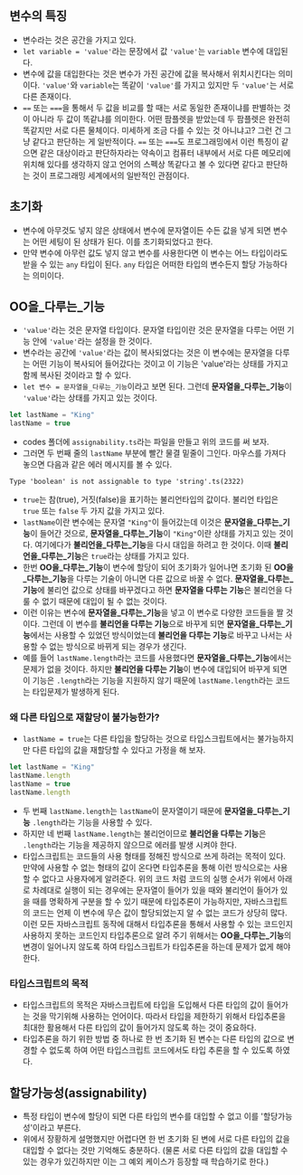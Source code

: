 ## 변수의 특징
- 변수라는 것은 공간을 가지고 있다.
- `let variable = 'value'`라는 문장에서 값 `'value'`는 `variable` 변수에 대입된다.
- 변수에 값을 대입한다는 것은 변수가 가진 공간에 값을 복사해서 위치시킨다는 의미이다. `'value'`와 `variable`는 똑같이 `'value'`를 가지고 있지만 두 `'value'`는 서로 다른 존재이다.
- `==` 또는 `===`을 통해서 두 값을 비교를 할 때는 서로 동일한 존재이냐를 판별하는 것이 아니라 두 값이 똑같냐를 의미한다. 어떤 팜플렛을 받았는데 두 팜플렛은 완전히 똑같지만 서로 다른 물체이다. 미세하게 조금 다를 수 있는 것 아니냐고? 그런 건 그냥 같다고 판단하는 게 일반적이다. `==` 또는 `===`도 프로그래밍에서 이런 특징이 같으면 같은 대상이라고 판단하자라는 약속이고 컴퓨터 내부에서 서로 다른 메모리에 위치해 있다를 생각하지 않고 언어의 스펙상 똑같다고 볼 수 있다면 같다고 판단하는 것이 프로그래밍 세계에서의 일반적인 관점이다.

## 초기화
- 변수에 아무것도 넣지 않은 상태에서 변수에 문자열이든 수든 값을 넣게 되면 변수는 어떤 세팅이 된 상태가 된다. 이를 초기화되었다고 한다.
- 만약 변수에 아무런 값도 넣지 않고 변수를 사용한다면 이 변수는 어느 타입이라도 받을 수 있는 `any` 타입이 된다. `any` 타입은 어떠한 타입의 변수든지 할당 가능하다는 의미이다.

## **OO을_다루는_기능**
- `'value'`라는 것은 문자열 타입이다. 문자열 타입이란 것은 문자열을 다루는 어떤 기능 안에 `'value'`라는 설정을 한 것이다.
- 변수라는 공간에 `'value'`라는 값이 복사되었다는 것은 이 변수에는 문자열을 다루는 어떤 기능이 복사되어 들어갔다는 것이고 이 기능은 'value'라는 상태를 가지고 함께 복사된 것이라고 할 수 있다.
- `let 변수 = 문자열을_다루는_기능`이라고 보면 된다. 그런데 **문자열을_다루는_기능**이 `'value'`라는 상태를 가지고 있는 것이다. 
```ts
let lastName = "King"
lastName = true
```
- codes 폴더에 `assignability.ts`라는 파일을 만들고 위의 코드를 써 보자.
- 그러면 두 번째 줄의 `lastName` 부분에 빨간 물결 밑줄이 그인다. 마우스를 가져다 놓으면 다음과 같은 에러 메시지를 볼 수 있다.
```
Type 'boolean' is not assignable to type 'string'.ts(2322)
```
- `true`는 참(true), 거짓(false)을 표기하는 불리언타입의 값이다. 불리언 타입은 `true` 또는 `false` 두 가지 값을 가지고 있다.
- `lastName`이란 변수에는 문자열 `"King"`이 들어갔는데 이것은 **문자열을_다루는_기능**이 들어간 것으로, **문자열을_다루는_기능**이 `"King"`이란 상태를 가지고 있는 것이다. 여기에다가 **불리언을_다루는_기능**을 다시 대입을 하려고 한 것이다. 이때 **불리언을_다루는_기능**은 `true`라는 상태를 가지고 있다.
- 한번 **OO을_다루는_기능**이 변수에 할당이 되어 초기화가 일어나면 초기화 된 **OO을_다루는_기능**을 다루는 기술이 아니면 다른 값으로 바꿀 수 없다. **문자열을_다루는_기능**에 불리언 값으로 상태를 바꾸겠다고 하면 **문자열을 다루는 기능**은 불리언을 다룰 수 없기 때문에 대입이 될 수 없는 것이다.
- 이런 이유는 변수에 **문자열을_다루는_기능**을 넣고 이 변수로 다양한 코드들을 짤 것이다. 그런데 이 변수를 **불리언을 다루는 기능**으로 바꾸게 되면 **문자열을_다루는_기능**에서는 사용할 수 있었던 방식이었는데 **불리언을 다루는 기능**로 바꾸고 나서는 사용할 수 없는 방식으로 바뀌게 되는 경우가 생긴다.
- 예를 들어 `lastName.length`라는 코드를 사용했다면 **문자열을_다루는_기능**에서는 문제가 없을 것이다. 하지만 **불리언을 다루는 기능**이 변수에 대입되어 바꾸게 되면 이 기능은 `.length`라는 기능을 지원하지 않기 때문에 `lastName.length`라는 코드는 타입문제가 발생하게 된다.

### 왜 다른 타입으로 재할당이 불가능한가?
- `lastName = true`는 다른 타입을 할당하는 것으로 타입스크립트에서는 불가능하지만 다른 타입의 값을 재할당할 수 있다고 가정을 해 보자.
```ts
let lastName = "King"
lastName.length
lastName = true
lastName.length
```
- 두 번째 `lastName.length`는 `lastName`이 문자열이기 때문에 **문자열을_다루는_기능** `.length`라는 기능을 사용할 수 있다.
- 하지만 네 번째 `lastName.length`는 불리언이므로 **불리언을 다루는 기능**은 `.length`라는 기능을 제공하지 않으므로 에러를 발생 시켜야 한다.
- 타입스크립트는 코드들의 사용 형태를 정해진 방식으로 쓰게 하려는 목적이 있다. 만약에 사용할 수 없는 형태의 값이 온다면 타입추론을 통해 이런 방식으로는 사용할 수 없다고 사용자에게 알려준다. 위의 코드 처럼 코드의 실행 순서가 위에서 아래로 차례대로 실행이 되는 경우에는 문자열이 들어가 있을 때와 불리언이 들어가 있을 때를 명확하게 구분을 할 수 있기 때문에 타입추론이 가능하지만, 자바스크립트의 코드는 언제 이 변수에 무슨 값이 할당되었는지 알 수 없는 코드가 상당히 많다. 이런 모든 자바스크립트 동작에 대해서 타입추론을 통해서 사용할 수 있는 코드인지 사용하지 못하는 코드인지 타입추론으로 알려 주기 위해서는 **OO을_다루는_기능**의 변경이 일어나지 않도록 하여 타입스크립트가 타입추론을 하는데 문제가 없게 해야한다.

### 타입스크립트의 목적
- 타입스크립트의 목적은 자바스크립트에 타입을 도입해서 다른 타입의 값이 들어가는 것을 막기위해 사용하는 언어이다. 따라서 타입을 제한하기 위해서 타입추론을 최대한 활용해서 다른 타입의 값이 들어가지 않도록 하는 것이 중요하다.
- 타입추론을 하기 위한 방법 중 하나로 한 번 초기화 된 변수는 다른 타입의 값으로 변경할 수 없도록 하여 어떤 타입스크립트 코드에서도 타입 추론을 할 수 있도록 하였다.

## 할당가능성(assignability)
- 특정 타입이 변수에 할당이 되면 다른 타입의 변수를 대입할 수 없고 이를 '할당가능성'이라고 부른다.
- 위에서 장황하게 설명했지만 어렵다면 한 번 초기화 된 변에 서로 다른 타입의 값을 대입할 수 없다는 것만 기억해도 충분하다. (물론 서로 다른 타입의 값을 대입할 수 있는 경우가 있긴하지만 이는 그 예외 케이스가 등장할 때 학습하기로 한다.)